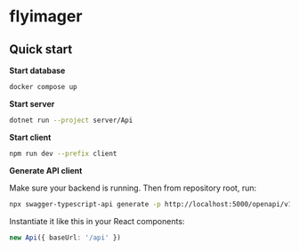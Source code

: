 # flyimager

## Quick start

**Start database**

```sh
docker compose up
```

**Start server**

```sh
dotnet run --project server/Api
```

**Start client**

```sh
npm run dev --prefix client
```

**Generate API client**

Make sure your backend is running.
Then from repository root, run:

```sh
npx swagger-typescript-api generate -p http://localhost:5000/openapi/v1.json -o ./client -n src/generated-client.ts
```

Instantiate it like this in your React components:

```ts
new Api({ baseUrl: '/api' })
```
